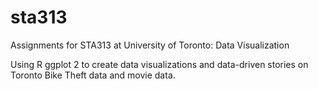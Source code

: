 # sta313
Assignments for STA313 at University of Toronto: Data Visualization

Using R ggplot 2 to create data visualizations and data-driven stories on Toronto Bike Theft data and movie data.
